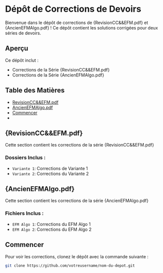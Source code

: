 # Dépôt de Corrections de Devoirs

Bienvenue dans le dépôt de corrections de {RevisionCC&&EFM.pdf} et {AncienEFMAlgo.pdf} ! Ce dépôt contient les solutions corrigées pour deux séries de devoirs.

## Aperçu

Ce dépôt inclut :
- Corrections de la Série  {RevisionCC&&EFM.pdf}
- Corrections de la Série {AncienEFMAlgo.pdf}

## Table des Matières

- [RevisionCC&&EFM.pdf](#Solution-Rev-cc-EFM) 
- [AncienEFMAlgo.pdf](#EFM-Algo)
- [Commencer](#commencer)
- 
##  {RevisionCC&&EFM.pdf}

Cette section contient les corrections de la  série  {RevisionCC&&EFM.pdf}

### Dossiers Inclus :
- `Variante 1`: Corrections de Variante 1
- `Variante 2`: Corrections du Variante 2

##  {AncienEFMAlgo.pdf}

Cette section contient les corrections de la série   {AncienEFMAlgo.pdf}

### Fichiers Inclus :
- `EFM Algo 1`: Corrections du EFM Algo 1
- `EFM Algo 2`: Corrections du EFM Algo 2

## Commencer

Pour voir les corrections, clonez le dépôt avec la commande suivante :

```bash
git clone https://github.com/votreusername/nom-du-depot.git

